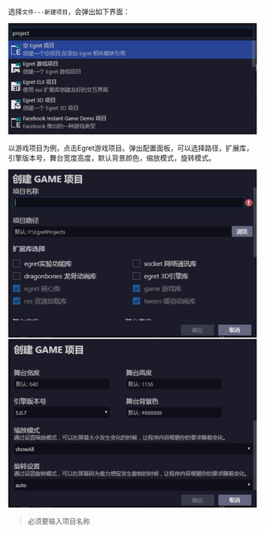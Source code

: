 
选择`文件---新建项目`，会弹出如下界面：

![](1.png)

以游戏项目为例，点击Egret游戏项目。弹出配置面板，可以选择路径，扩展库，引擎版本号，舞台宽度高度，默认背景颜色，缩放模式，旋转模式。

![](2.png)
![](3.png)

>必须要输入项目名称